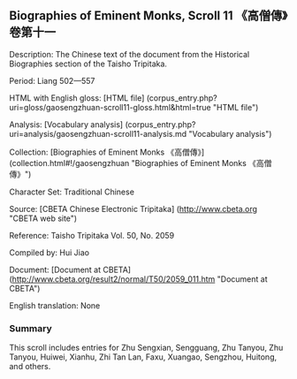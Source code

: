 ##  Biographies of Eminent Monks, Scroll 11 《高僧傳》卷第十一

Description: The Chinese text of the document from the Historical Biographies section of the Taisho Tripitaka.

Period: Liang 502—557

HTML with English gloss: [HTML file] (corpus_entry.php?uri=gloss/gaosengzhuan-scroll11-gloss.html&html=true "HTML file")

Analysis: [Vocabulary analysis] (corpus_entry.php?uri=analysis/gaosengzhuan-scroll11-analysis.md "Vocabulary analysis")

Collection: [Biographies of Eminent Monks 《高僧傳》] (collection.html#!/gaosengzhuan "Biographies of Eminent Monks 《高僧傳》")

Character Set: Traditional Chinese

Source: [CBETA Chinese Electronic Tripitaka] (http://www.cbeta.org "CBETA web site")

Reference: Taisho Tripitaka Vol. 50, No. 2059

Compiled by: Hui Jiao

Document: [Document at CBETA] (http://www.cbeta.org/result2/normal/T50/2059_011.htm "Document at CBETA")

English	translation: None

### Summary
This scroll includes entries for Zhu Sengxian, Sengguang, Zhu Tanyou, Zhu Tanyou, Huiwei, Xianhu, Zhi Tan Lan, Faxu, Xuangao, Sengzhou, Huitong, and others.

